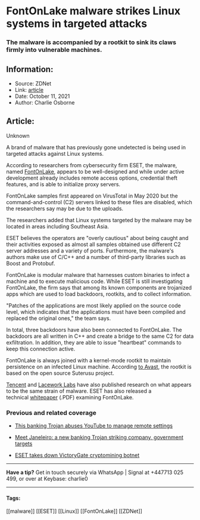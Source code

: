 # FontOnLake malware strikes Linux systems in targeted attacks
### The malware is accompanied by a rootkit to sink its claws firmly into vulnerable machines.

## Information:
+ Source: ZDNet
+ Link: [article](https://www.zdnet.com/article/fontonlake-malware-strikes-linux-systems-in-targeted-attacks/)
+ Date: October 11, 2021
+ Author: Charlie Osborne


## Article:
Unknown

A brand of malware that has previously gone undetected is being used in targeted attacks against Linux systems. 


According to researchers from cybersecurity firm ESET, the malware, named [FontOnLake](https://www.welivesecurity.com/2021/10/07/fontonlake-previously-unknown-malware-family-targeting-linux/), appears to be well-designed and while under active development already includes remote access options, credential theft features, and is able to initialize proxy servers. 

FontOnLake samples first appeared on VirusTotal in May 2020 but the command-and-control (C2) servers linked to these files are disabled, which the researchers say may be due to the uploads.  

The researchers added that Linux systems targeted by the malware may be located in areas including Southeast Asia.   

ESET believes the operators are "overly cautious" about being caught and their activities exposed as almost all samples obtained use different C2 server addresses and a variety of ports. Furthermore, the malware's authors make use of C/C++ and a number of third-party libraries such as Boost and Protobuf.  

FontOnLake is modular malware that harnesses custom binaries to infect a machine and to execute malicious code. While ESET is still investigating FontOnLake, the firm says that among its known components are trojanized apps which are used to load backdoors, rootkits, and to collect information.

"Patches of the applications are most likely applied on the source code level, which indicates that the applications must have been compiled and replaced the original ones," the team says.  






In total, three backdoors have also been connected to FontOnLake. The backdoors are all written in C++ and create a bridge to the same C2 for data exfiltration. In addition, they are able to issue "heartbeat" commands to keep this connection active.  

FontOnLake is always joined with a kernel-mode rootkit to maintain persistence on an infected Linux machine. According [to Avast](https://twitter.com/AvastThreatLabs/status/1430527767855058949), the rootkit is based on the open source Suterusu project.  

[Tencent](https://security.tencent.com/index.php/blog/msg/180) and [Lacework Labs](https://www.lacework.com/blog/hcrootkit-sutersu-linux-rootkit-analysis/) have also published research on what appears to be the same strain of malware. ESET has also released a technical [whitepaper](https://www.welivesecurity.com/wp-content/uploads/2021/10/eset_fontonlake.pdf) (.PDF) examining FontOnLake. 

###  Previous and related coverage

* [This banking Trojan abuses YouTube to manage remote settings](https://www.zdnet.com/article/this-banking-trojan-abuses-youtube-to-manage-remote-settings/)  

* [Meet Janeleiro: a new banking Trojan striking company, government targets](https://www.zdnet.com/article/meet-janeleiro-a-new-banking-trojan-striking-corporate-targets/)  

* [ESET takes down VictoryGate cryptomining botnet](https://www.zdnet.com/article/eset-takes-down-victorygate-cryptomining-botnet/)  




---

**Have a tip?** Get in touch securely via WhatsApp | Signal at +447713 025 499, or over at Keybase: charlie0



---





#### Tags:
[[malware]] [[ESET]] [[Linux]] [[FontOnLake]] [[ZDNet]]
